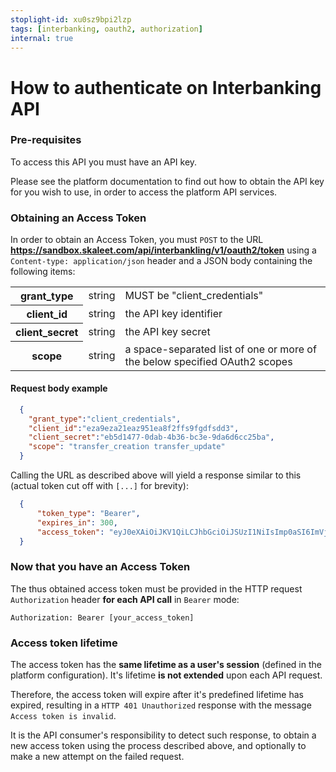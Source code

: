 ```yaml
---
stoplight-id: xu0sz9bpi2lzp
tags: [interbanking, oauth2, authorization]
internal: true
---
```


# How to authenticate on Interbanking API

### Pre-requisites

To access this API you must have an API key.

Please see the platform documentation to find out how to obtain the API key for you wish to use, in order to access the platform API services.

### Obtaining an Access Token

In order to obtain an Access Token, you must `POST` to the URL **<https://sandbox.skaleet.com/api/interbankling/v1/oauth2/token>** using a `Content-type: application/json` header and a JSON body containing the following items:

<table>
<tr><th>grant_type</th><td>string</td><td>MUST be "client_credentials"</td></tr>
<tr><th>client_id</th><td>string</td><td>the API key identifier</td></tr>
<tr><th>client_secret</th><td>string</td><td>the API key secret</td></tr>
<tr><th>scope</th><td>string</td><td>a space-separated list of one or more of the below specified OAuth2 scopes</td></tr>
</table>



#### Request body example

```json
  {
    "grant_type":"client_credentials", 
    "client_id":"eza9eza21eaz951ea8f2ffs9fgdfsdd3", 
    "client_secret":"eb5d1477-0dab-4b36-bc3e-9da6d6cc25ba",
    "scope": "transfer_creation transfer_update"
  }
```

Calling the URL as described above will yield a response similar to this (actual token cut off with `[...]` for brevity):

```json
  {
      "token_type": "Bearer",
      "expires_in": 300,
      "access_token": "eyJ0eXAiOiJKV1QiLCJhbGciOiJSUzI1NiIsImp0aSI6ImVjNTY0MzI5ODNiMzJj[...]"
  }
```

### Now that you have an Access Token

The thus obtained access token must be provided in the HTTP request `Authorization` header **for each API call** in `Bearer` mode:

`Authorization: Bearer [your_access_token]`

### Access token lifetime

The access token has the **same lifetime as a user's session** (defined in the platform configuration). It's lifetime **is not extended** upon each API request.

Therefore, the access token will expire after it's predefined lifetime has expired, resulting in a `HTTP 401 Unauthorized` response with the message `Access token is invalid`.

It is the API consumer's responsibility to detect such response, to obtain a new access token using the process described above, and optionally to make a new attempt on the failed request.

